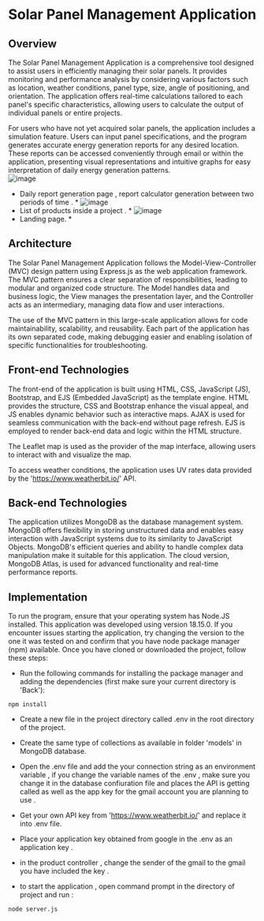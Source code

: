 # Solar Panel Management Application
## Overview
The Solar Panel Management Application is a comprehensive tool designed to assist users in efficiently managing their solar panels. It provides monitoring and performance analysis by considering various factors such as location, weather conditions, panel type, size, angle of positioning, and orientation. The application offers real-time calculations tailored to each panel's specific characteristics, allowing users to calculate the output of individual panels or entire projects.

For users who have not yet acquired solar panels, the application includes a simulation feature. Users can input panel specifications, and the program generates accurate energy generation reports for any desired location. These reports can be accessed conveniently through email or within the application, presenting visual representations and intuitive graphs for easy interpretation of daily energy generation patterns.
<br>
![image](https://github.com/Amirali-Khamseh/Solar-pannel-management-system/assets/72108341/073c19c6-f3b9-429c-a166-29105e8d4f71)
* Daily report generation page , report calculator generation between two periods of time . *
![image](https://github.com/Amirali-Khamseh/Solar-pannel-management-system/assets/72108341/99882ac3-f854-46bc-a4de-72da7730159a)
* List of products inside a project . *
![image](https://github.com/Amirali-Khamseh/Solar-pannel-management-system/assets/72108341/04499788-25b2-4706-8ed2-e00e642401d7)
* Landing page. *


## Architecture
The Solar Panel Management Application follows the Model-View-Controller (MVC) design pattern using Express.js as the web application framework. The MVC pattern ensures a clear separation of responsibilities, leading to modular and organized code structure. The Model handles data and business logic, the View manages the presentation layer, and the Controller acts as an intermediary, managing data flow and user interactions.

The use of the MVC pattern in this large-scale application allows for code maintainability, scalability, and reusability. Each part of the application has its own separated code, making debugging easier and enabling isolation of specific functionalities for troubleshooting.

## Front-end Technologies

The front-end of the application is built using HTML, CSS, JavaScript (JS), Bootstrap, and EJS (Embedded JavaScript) as the template engine. HTML provides the structure, CSS and Bootstrap enhance the visual appeal, and JS enables dynamic behavior such as interactive maps. AJAX is used for seamless communication with the back-end without page refresh. EJS is employed to render back-end data and logic within the HTML structure.

The Leaflet map is used as the provider of the map interface, allowing users to interact with and visualize the map.

To access weather conditions, the application uses UV rates data provided by the 'https://www.weatherbit.io/' API.

## Back-end  Technologies
The application utilizes MongoDB as the database management system. MongoDB offers flexibility in storing unstructured data and enables easy interaction with JavaScript systems due to its similarity to JavaScript Objects. MongoDB's efficient queries and ability to handle complex data manipulation make it suitable for this application. The cloud version, MongoDB Atlas, is used for advanced functionality and real-time performance reports.


## Implementation 
To run the program, ensure that your operating system has Node.JS installed. This application was developed using version 18.15.0. If you encounter issues starting the application, try changing the version to the one it was tested on and confirm that you have node package manager (npm) available.
Once you have cloned or downloaded the project, follow these steps:
- Run the following commands for installing the package manager and adding the dependencies (first make sure your current directory is 'Back'):
```
npm install
```
- Create a new file in the project directory called .env in the root directory of the project.
- Create the same type of collections as available in folder 'models' in MongoDB database.

- Open the .env file and add the your connection string as an environment variable , if you change the variable names of the .env , make sure you change it in the database confiuration file and places the API is getting called as well as the app key for the gmail account you are planning to use .

- Get your own API key  from 'https://www.weatherbit.io/' and replace it into .env file.
- Place your application key obtained from google in the .env as an application key .
- in the product controller , change the sender of the gmail to the gmail you have  included the key .
- to start the application , open command prompt in the directory of project and run :
```
node server.js
```
